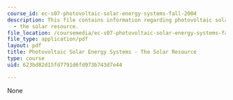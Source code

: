 ```yaml
---
course_id: ec-s07-photovoltaic-solar-energy-systems-fall-2004
description: This file contains information regarding photovoltaic solar energy systems
  - the solar resource.
file_location: /coursemedia/ec-s07-photovoltaic-solar-energy-systems-fall-2004/623bd82d15fd7791d6fd973b743d7e44_MITEC_S07F04_1_solar.pdf
file_type: application/pdf
layout: pdf
title: Photovoltaic Solar Energy Systems - The Solar Resource
type: course
uid: 623bd82d15fd7791d6fd973b743d7e44

---
```

None